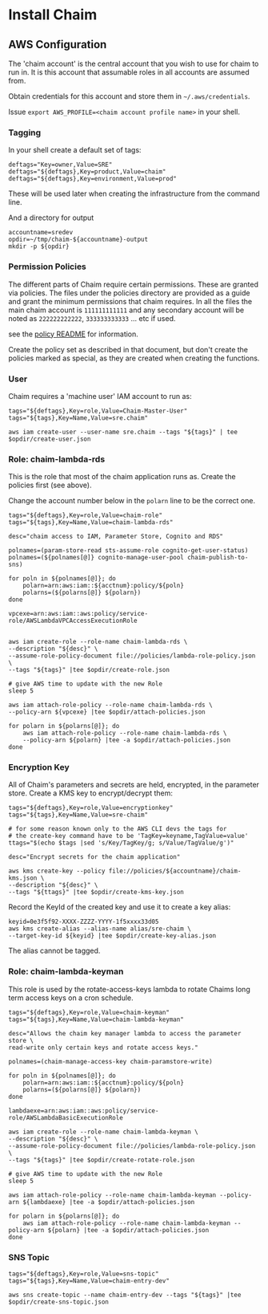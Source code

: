 # Install Chaim

## AWS Configuration

The 'chaim account' is the central account that you wish to use for chaim to
run in.  It is this account that assumable roles in all accounts are assumed
from.

Obtain credentials for this account and store them in `~/.aws/credentials`.

Issue `export AWS_PROFILE=<chaim account profile name>` in your shell.

### Tagging

In your shell create a default set of tags:

```
deftags="Key=owner,Value=SRE"
deftags="${deftags},Key=product,Value=chaim"
deftags="${deftags},Key=environment,Value=prod"
```

These will be used later when creating the infrastructure from the command line.

And a directory for output

```
accountname=sredev
opdir=~/tmp/chaim-${accountname}-output
mkdir -p ${opdir}
```


### Permission Policies

The different parts of Chaim require certain permissions.  These are granted
via policies.  The files under the policies directory are provided as a guide
and grant the minimum permissions that chaim requires.  In all the files the
main chaim account is `111111111111` and any secondary account will be noted as
`222222222222`, `333333333333` ... etc if used.

see the [policy README](policies/README.md) for information.

Create the policy set as described in that document, but don't create the
policies marked as special, as they are created when creating the
functions.


### User

Chaim requires a 'machine user' IAM account to run as:

```
tags="${deftags},Key=role,Value=Chaim-Master-User"
tags="${tags},Key=Name,Value=sre.chaim"

aws iam create-user --user-name sre.chaim --tags "${tags}" | tee $opdir/create-user.json
```

### Role: chaim-lambda-rds

This is the role that most of the chaim application runs as.  Create the
policies first (see above).

Change the account number below in the `polarn` line to be the correct one.

```
tags="${deftags},Key=role,Value=chaim-role"
tags="${tags},Key=Name,Value=chaim-lambda-rds"

desc="chaim access to IAM, Parameter Store, Cognito and RDS"

polnames=(param-store-read sts-assume-role cognito-get-user-status)
polnames=(${polnames[@]} cognito-manage-user-pool chaim-publish-to-sns)

for poln in ${polnames[@]}; do
    polarn=arn:aws:iam::${acctnum}:policy/${poln}
    polarns=(${polarns[@]} ${polarn})
done

vpcexe=arn:aws:iam::aws:policy/service-role/AWSLambdaVPCAccessExecutionRole


aws iam create-role --role-name chaim-lambda-rds \
--description "${desc}" \
--assume-role-policy-document file://policies/lambda-role-policy.json \
--tags "${tags}" |tee $opdir/create-role.json

# give AWS time to update with the new Role
sleep 5

aws iam attach-role-policy --role-name chaim-lambda-rds \
--policy-arn ${vpcexe} |tee $opdir/attach-policies.json

for polarn in ${polarns[@]}; do
    aws iam attach-role-policy --role-name chaim-lambda-rds \
    --policy-arn ${polarn} |tee -a $opdir/attach-policies.json
done
```

### Encryption Key

All of Chaim's parameters and secrets are held, encrypted, in the parameter
store. Create a KMS key to encrypt/decrypt them:

```
tags="${deftags},Key=role,Value=encryptionkey"
tags="${tags},Key=Name,Value=sre-chaim"

# for some reason known only to the AWS CLI devs the tags for
# the create-key command have to be 'TagKey=keyname,TagValue=value'
ttags="$(echo $tags |sed 's/Key/TagKey/g; s/Value/TagValue/g')"

desc="Encrypt secrets for the chaim application"

aws kms create-key --policy file://policies/${accountname}/chaim-kms.json \
--description "${desc}" \
--tags "${ttags}" |tee $opdir/create-kms-key.json
```

Record the KeyId of the created key and use it to create a key alias:

```
keyid=0e3f5f92-XXXX-ZZZZ-YYYY-1f5xxxx33d05
aws kms create-alias --alias-name alias/sre-chaim \
--target-key-id ${keyid} |tee $opdir/create-key-alias.json
```

The alias cannot be tagged.

### Role: chaim-lambda-keyman

This role is used by the rotate-access-keys lambda to rotate Chaims long term
access keys on a cron schedule.

```
tags="${deftags},Key=role,Value=chaim-keyman"
tags="${tags},Key=Name,Value=chaim-lambda-keyman"

desc="Allows the chaim key manager lambda to access the parameter store \
read-write only certain keys and rotate access keys."

polnames=(chaim-manage-access-key chaim-paramstore-write)

for poln in ${polnames[@]}; do
    polarn=arn:aws:iam::${acctnum}:policy/${poln}
    polarns=(${polarns[@]} ${polarn})
done

lambdaexe=arn:aws:iam::aws:policy/service-role/AWSLambdaBasicExecutionRole

aws iam create-role --role-name chaim-lambda-keyman \
--description "${desc}" \
--assume-role-policy-document file://policies/lambda-role-policy.json \
--tags "${tags}" |tee $opdir/create-rotate-role.json

# give AWS time to update with the new Role
sleep 5

aws iam attach-role-policy --role-name chaim-lambda-keyman --policy-arn ${lambdaexe} |tee -a $opdir/attach-policies.json

for polarn in ${polarns[@]}; do
    aws iam attach-role-policy --role-name chaim-lambda-keyman --policy-arn ${polarn} |tee -a $opdir/attach-policies.json
done
```

### SNS Topic

```
tags="${deftags},Key=role,Value=sns-topic"
tags="${tags},Key=Name,Value=chaim-entry-dev"

aws sns create-topic --name chaim-entry-dev --tags "${tags}" |tee $opdir/create-sns-topic.json
```
[modeline]: # ( vim: set ft=markdown tw=74 fenc=utf-8 spell spl=en_gb mousemodel=popup: )
